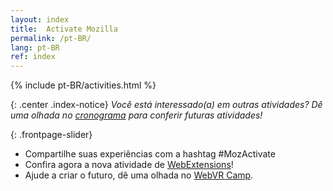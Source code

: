 ```yaml
---
layout: index
title:  Activate Mozilla
permalink: /pt-BR/
lang: pt-BR
ref: index
---
```


{% include pt-BR/activities.html %}

{: .center .index-notice}
_Você está interessado(a) em outras atividades? Dê uma olhada no [cronograma](/pt-BR/roadmap/) para conferir futuras atividades!_

{: .frontpage-slider}
* <span>Compartilhe suas experiências com a hashtag #MozActivate</span>
* <span>Confira agora a nova atividade de <a href="/pt-BR/webextensions/">WebExtensions</a>!</span>
* <span>Ajude a criar o futuro, dê uma olhada no <a href="/pt-BR/webvr-camp/">WebVR Camp</a>.</span>
